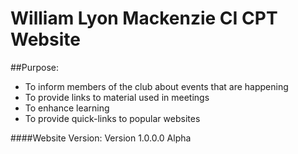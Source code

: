 # William Lyon Mackenzie CI CPT Website

##Purpose:
* To inform members of the club about events that are happening
* To provide links to material used in meetings
* To enhance learning
* To provide quick-links to popular websites

####Website Version:
Version 1.0.0.0 Alpha
